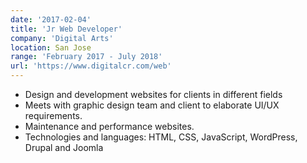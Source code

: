 ```yaml
---
date: '2017-02-04'
title: 'Jr Web Developer'
company: 'Digital Arts'
location: San Jose
range: 'February 2017 - July 2018'
url: 'https://www.digitalcr.com/web'
---
```


- Design and development websites for clients in 
different fields
- Meets with graphic design team and client to elaborate UI/UX 
requirements.
- Maintenance and performance websites.
- Technologies and languages: HTML, CSS, JavaScript, WordPress, 
Drupal and Joomla
